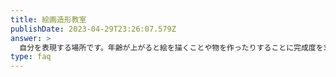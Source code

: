 ```yaml
---
title: 絵画造形教室
publishDate: 2023-04-29T23:26:07.579Z
answer: >
  自分を表現する場所です。年齢が上がると絵を描くことや物を作ったりすることに完成度を求められたり整ったものを作りたくなったりするものです。成績で評価されたり整ったものが良しとされることを気にせず自分の好きな物を描いたり作ったりしながらクリエイティブに遊びを広げていける世界を作ります。（現役芸大生の指導で1回2時間月2回月曜日16：00～18：00　/　対象は年長さん～8歳頃まで）
type: faq
---
```

